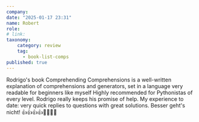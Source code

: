 ```yaml
---
company: 
date: "2025-01-17 23:31"
name: Robert
role: 
# link:
taxonomy:
    category: review
    tag:
      - book-list-comps
published: true
---
```


Rodrigo's book Comprehending Comprehensions is a well-written explanation of comprehensions and generators, set in a language very readable for beginners like myself Highly recommended for Pythonistas of every level. Rodrigo really keeps his promise of help. My experience to date: very quick replies to questions with great solutions. Besser geht's nicht! 👍👍👍👍🌟🌟🌟🌟
